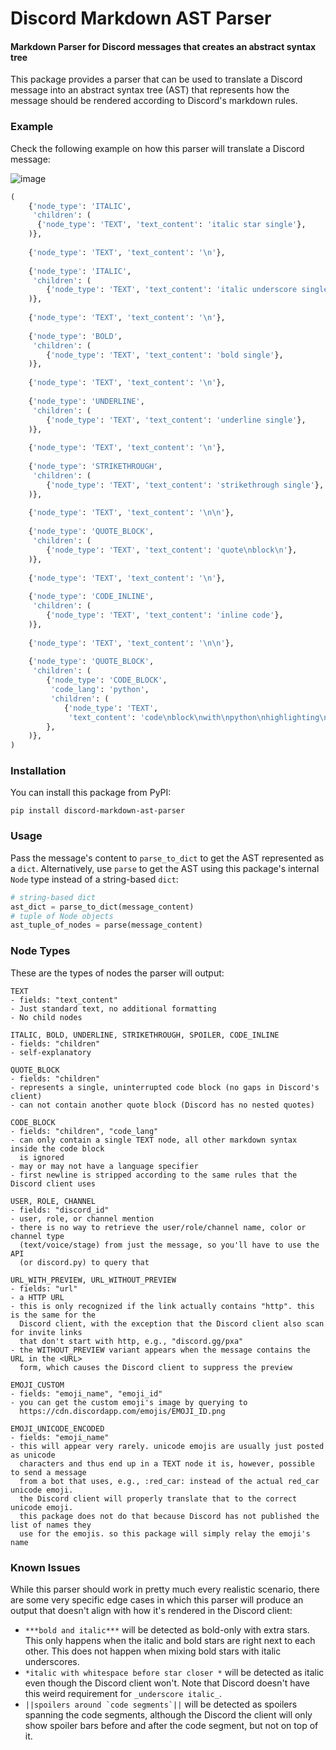 # Discord Markdown AST Parser
#### Markdown Parser for Discord messages that creates an abstract syntax tree

This package provides a parser that can be used to translate a Discord message into an abstract syntax tree (AST) that represents how the message should be rendered according to Discord's markdown rules.

### Example
Check the following example on how this parser will translate a Discord message:

![image](https://user-images.githubusercontent.com/1405498/131235730-94ba8100-2b42-492f-9479-bbce80c592f0.png)

```python
(
    {'node_type': 'ITALIC',
     'children': (
      {'node_type': 'TEXT', 'text_content': 'italic star single'},
    )},
    
    {'node_type': 'TEXT', 'text_content': '\n'},
    
    {'node_type': 'ITALIC',
     'children': (
        {'node_type': 'TEXT', 'text_content': 'italic underscore single'},
    )},
    
    {'node_type': 'TEXT', 'text_content': '\n'},
    
    {'node_type': 'BOLD',
     'children': (
        {'node_type': 'TEXT', 'text_content': 'bold single'},
    )},
    
    {'node_type': 'TEXT', 'text_content': '\n'},
    
    {'node_type': 'UNDERLINE',
     'children': (
        {'node_type': 'TEXT', 'text_content': 'underline single'},
    )},
    
    {'node_type': 'TEXT', 'text_content': '\n'},
    
    {'node_type': 'STRIKETHROUGH',
     'children': (
        {'node_type': 'TEXT', 'text_content': 'strikethrough single'},
    )},
    
    {'node_type': 'TEXT', 'text_content': '\n\n'},
    
    {'node_type': 'QUOTE_BLOCK',
     'children': (
        {'node_type': 'TEXT', 'text_content': 'quote\nblock\n'},
    )},
    
    {'node_type': 'TEXT', 'text_content': '\n'},
    
    {'node_type': 'CODE_INLINE',
     'children': (
        {'node_type': 'TEXT', 'text_content': 'inline code'},
    )},
    
    {'node_type': 'TEXT', 'text_content': '\n\n'},
    
    {'node_type': 'QUOTE_BLOCK',
     'children': (
        {'node_type': 'CODE_BLOCK',
         'code_lang': 'python',
         'children': (
            {'node_type': 'TEXT', 
             'text_content': 'code\nblock\nwith\npython\nhighlighting\n'},),
        },
    )},
)
```

### Installation
You can install this package from PyPI:
```
pip install discord-markdown-ast-parser
```

### Usage
Pass the message's content to `parse_to_dict` to get the AST represented as a `dict`.
Alternatively, use `parse` to get the AST using this package's internal `Node` type instead of a string-based `dict`:
```python
# string-based dict
ast_dict = parse_to_dict(message_content)
# tuple of Node objects
ast_tuple_of_nodes = parse(message_content)
```

### Node Types
These are the types of nodes the parser will output:
```
TEXT
- fields: "text_content"
- Just standard text, no additional formatting
- No child nodes

ITALIC, BOLD, UNDERLINE, STRIKETHROUGH, SPOILER, CODE_INLINE
- fields: "children"
- self-explanatory

QUOTE_BLOCK
- fields: "children"
- represents a single, uninterrupted code block (no gaps in Discord's client)
- can not contain another quote block (Discord has no nested quotes)

CODE_BLOCK
- fields: "children", "code_lang"
- can only contain a single TEXT node, all other markdown syntax inside the code block
  is ignored
- may or may not have a language specifier
- first newline is stripped according to the same rules that the Discord client uses

USER, ROLE, CHANNEL
- fields: "discord_id"
- user, role, or channel mention
- there is no way to retrieve the user/role/channel name, color or channel type
  (text/voice/stage) from just the message, so you'll have to use the API
  (or discord.py) to query that

URL_WITH_PREVIEW, URL_WITHOUT_PREVIEW
- fields: "url"
- a HTTP URL
- this is only recognized if the link actually contains "http". this is the same for the
  Discord client, with the exception that the Discord client also scan for invite links
  that don't start with http, e.g., "discord.gg/pxa"
- the WITHOUT_PREVIEW variant appears when the message contains the URL in the <URL>
  form, which causes the Discord client to suppress the preview
  
EMOJI_CUSTOM
- fields: "emoji_name", "emoji_id"
- you can get the custom emoji's image by querying to
  https://cdn.discordapp.com/emojis/EMOJI_ID.png
  
EMOJI_UNICODE_ENCODED
- fields: "emoji_name"
- this will appear very rarely. unicode emojis are usually just posted as unicode  
  characters and thus end up in a TEXT node it is, however, possible to send a message
  from a bot that uses, e.g., :red_car: instead of the actual red_car unicode emoji.
  the Discord client will properly translate that to the correct unicode emoji.
  this package does not do that because Discord has not published the list of names they
  use for the emojis. so this package will simply relay the emoji's name
```

### Known Issues
While this parser should work in pretty much every realistic scenario, there are some
very specific edge cases in which this parser will produce an output that doesn't align
with how it's rendered in the Discord client:
- `***bold and italic***` will be detected as bold-only with extra stars.
  This only happens when the italic and bold stars are right next to each other.
  This does not happen when mixing bold stars with italic underscores.
- `*italic with whitespace before star closer *`
  will be detected as italic even though the Discord client won't.
  Note that Discord doesn't have this weird requirement for `_underscore italic_`.
- ``||spoilers around `code segments`||``
  will be detected as spoilers spanning the code segments, although the Discord the
  client will only show spoiler bars before and after the code segment, but not on top
  of it.
  
